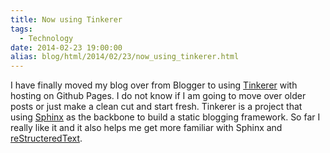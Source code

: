 ```yaml
---
title: Now using Tinkerer
tags:
  - Technology
date: 2014-02-23 19:00:00
alias: blog/html/2014/02/23/now_using_tinkerer.html
---
```


I have finally moved my blog over from Blogger to using [Tinkerer](http://tinkerer.me/) with hosting on Github Pages.
I do not know if I am going to move over older posts or just make a clean cut and start fresh.
Tinkerer is a project that using [Sphinx](http://sphinx-doc.org/) as the backbone to build a static blogging framework.
So far I really like it and it also helps me get more familiar with Sphinx and [reStructeredText](http://docutils.sourceforge.net/rst.html).